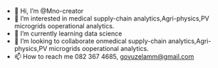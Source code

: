 - 👋 Hi, I’m @Mno-creator
- 👀 I’m interested in medical supply-chain analytics,Agri-physics,PV microgrids ooperational analytics.
- 🌱 I’m currently learning data science 
- 💞️ I’m looking to collaborate onmedical supply-chain analytics,Agri-physics,PV microgrids ooperational analytics.
- 📫 How to reach me 082 367 4685, govuzelamm@gmail.com
<!---
Mno-creator/Mno-creator is a ✨ special ✨ repository because its `README.md` (this file) appears on your GitHub profile.
You can click the Preview link to take a look at your changes.
--->
